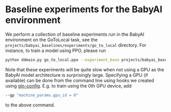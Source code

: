 # Baseline experiments for the BabyAI environment

We perform a collection of baseline experiments run in the BabyAI environment
 on the GoToLocal task, see the `projects/babyai_baselines/experiments/go_to_local` directory.
 For instance, to train a model using PPO, please run
 
```bash
python ddmain.py go_to_local.ppo --experiment_base projects/babyai_baselines/experiments
```

Note that these experiments will be quite slow when not using a GPU as the BabyAI model architecture is surprisingly 
large. Specifying a GPU (if available) can be done from the command line using hooks we created using 
[gin-config](https://github.com/google/gin-config). E.g. to train using the 0th GPU device, add

```bash
--gp "machine_params.gpu_id = 0"
```  

to the above command.
